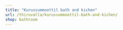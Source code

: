 ```yaml
---
title: "Kurussummoottil bath and kichen"
url: /thiruvalla/kurussummoottil-bath-and-kichen/
shop: bathroom
---
```

